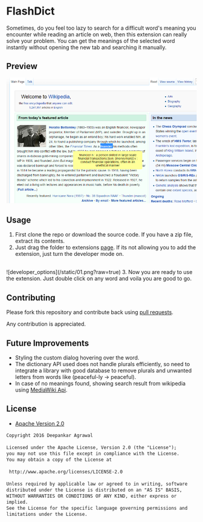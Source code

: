 # FlashDict
Sometimes, do you feel too lazy to search for a difficult word's meaning you encounter while reading an article on web, then this extension can really solve your problem. You can get the meanings of the selected word instantly without opening the new tab and searching it manually.

## Preview
![preview](/static/02.png?raw=true)

## Usage
1. First clone the repo or download the source code. If you have a zip file, extract its contents.
2. Just drag the folder to extensions [page](chrome://extensions/). If its not allowing you to add the extension, just turn the developer mode on.
<br>
![developer_options](/static/01.png?raw=true)
3. Now you are ready to use the extension. Just double click on any word and voila you are good to go.

## Contributing

Please fork this repository and contribute back using
[pull requests](https://github.com/deep110/FlashDict/pulls).

Any contribution is appreciated.

## Future Improvements
* Styling the custom dialog hovering over the word.
* The dictionary API used does not handle plurals efficiently, so need to integrate a library with good database to remove plurals and unwanted letters from words like (peaceful-ly -> peaceful).
* In case of no meanings found, showing search result from wikipedia using [MediaWiki Api](https://www.mediawiki.org/wiki/API:Main_page).

## License

* [Apache Version 2.0](http://www.apache.org/licenses/LICENSE-2.0.html)

```
Copyright 2016 Deepankar Agrawal

Licensed under the Apache License, Version 2.0 (the "License");
you may not use this file except in compliance with the License.
You may obtain a copy of the License at

 http://www.apache.org/licenses/LICENSE-2.0

Unless required by applicable law or agreed to in writing, software
distributed under the License is distributed on an "AS IS" BASIS,
WITHOUT WARRANTIES OR CONDITIONS OF ANY KIND, either express or implied.
See the License for the specific language governing permissions and
limitations under the License.


